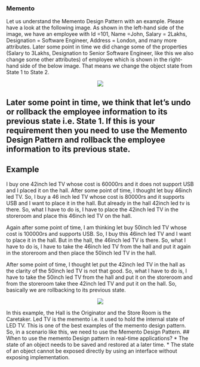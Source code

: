 ### Memento  
Let us understand the Memento Design Pattern with an example. Please have a look at the following image. As shown in the left-hand side of the image, we have an employee with Id =101, Name =John, Salary = 2Lakhs, Designation = Software Engineer, Address = London, and many more attributes. Later some point in time we did change some of the properties (Salary to 3Lakhs, Designation to Senior Software Engineer, like this we also change some other attributes) of employee which is shown in the right-hand side of the below image. That means we change the object state from State 1 to State 2.

<p align="center">
  <img src="http://mokarchi.ir/git/Memento/word-image-14.png" />
</p>

Later some point in time, we think that let’s undo or rollback the employee information to its previous state i.e. State 1. If this is your requirement then you need to use the Memento Design Pattern and rollback the employee information to its previous state.
---
## Example
I buy one 42inch led TV whose cost is 60000rs and it does not support USB and I placed it on the hall. After some point of time, I thought let buy 46inch led TV. So, I buy a 46 inch led TV whose cost is 80000rs and it supports USB and I want to place it in the hall. But already in the hall 42inch led tv is there. So, what I have to do is, I have to place the 42inch led TV in the storeroom and place this 46inch led TV on the hall.

Again after some point of time, I am thinking let buy 50inch led TV whose cost is 100000rs and supports USB. So, I buy this 46inch led TV and I want to place it in the hall. But in the hall, the 46inch led TV is there. So, what I have to do is, I have to take the 46inch led TV from the hall and put it again in the storeroom and then place the 50inch led TV in the hall.

After some point of time, I thought let put the 42inch led TV in the hall as the clarity of the 50inch led TV is not that good. So, what I have to do is, I have to take the 50inch led TV from the hall and put it on the storeroom and from the storeroom take thee 42inch led TV and put it on the hall. So, basically we are rollbacking to its previous state.

<p align="center">
  <img src="http://mokarchi.ir/git/Memento/word-image-16.png" />
</p>
In this example, the Hall is the Originator and the Store Room is the Caretaker. Led TV is the memento i.e. it used to hold the internal state of LED TV. This is one of the best examples of the memento design pattern. So, in a scenario like this, we need to use the Memento Design Pattern.
## When to use the memento Design pattern in real-time applications?
* The state of an object needs to be saved and restored at a later time.
* The state of an object cannot be exposed directly by using an interface without exposing implementation.
